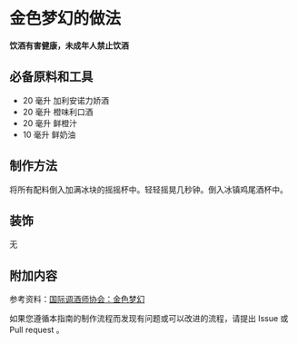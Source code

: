 
# 金色梦幻的做法

**饮酒有害健康，未成年人禁止饮酒**

## 必备原料和工具

- 20 毫升 加利安诺力娇酒 
- 20 毫升 橙味利口酒 
- 20 毫升 鲜橙汁 
- 10 毫升 鲜奶油


## 制作方法

将所有配料倒入加满冰块的摇摇杯中。轻轻摇晃几秒钟。倒入冰镇鸡尾酒杯中。

## 装饰

无

## 附加内容

参考资料：[国际调酒师协会：金色梦幻](https://iba-world.com/golden-dream/)

如果您遵循本指南的制作流程而发现有问题或可以改进的流程，请提出 Issue 或 Pull request 。
